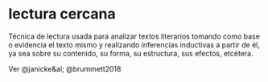 # lectura cercana
Técnica de lectura usada para analizar textos literarios tomando como base o evidencia el texto mismo y realizando inferencias inductivas a partir de él, ya sea sobre su contenido, su forma, su estructura, sus efectos, etcétera.

Ver @janicke&al; @brummett2018 
